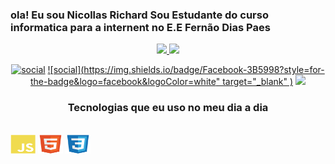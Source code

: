### ola! Eu sou Nicollas Richard Sou Estudante do curso informatica para a internent no E.E Fernão Dias Paes

<div align="center">
  <a href="https://github.com/N1coll4s">
    <img height="150em" src="https://github-readme-stats.vercel.app/api?username=N1coll4s&count_private=true&include_all_commits=true&show_icons=true&theme=dracula&hide_border=false&show_owner=true"/>
    <img height="150em" src="https://github-readme-stats.vercel.app/api/top-langs/?username=N1coll4s&theme=dracula&hide_border=false&&layout=compact"/>
    
[![social](https://img.shields.io/badge/Instagram-E4405F?style=for-the-badge&logo=instagram&logoColor=white)](https://instagram.com/_nicollasrd)
[![social](https://img.shields.io/badge/Facebook-3B5998?style=for-the-badge&logo=facebook&logoColor=white" target="_blank" )](https://facebook.com/NicollasBaumhart)
<a href = "mailto:nicollasrichardlacerda@gmail.com"><img src="https://img.shields.io/badge/-Gmail-%23333?style=for-the-badge&logo=gmail&logoColor=white" target="_blank"></a>
### Tecnologias que eu uso no meu dia a dia 

</div>
<div style="display: inline_block"><br>
  <img align="center" alt="N1coll4s-Js" height="30" width="40" src="https://raw.githubusercontent.com/devicons/devicon/master/icons/javascript/javascript-plain.svg">
  <img align="center" alt="N1coll4s-HTML" height="30" width="40" src="https://raw.githubusercontent.com/devicons/devicon/master/icons/html5/html5-original.svg">
  <img align="center" alt="N1coll4s-CSS" height="30" width="40" src="https://raw.githubusercontent.com/devicons/devicon/master/icons/css3/css3-original.svg">
</div>

<div align="center">
